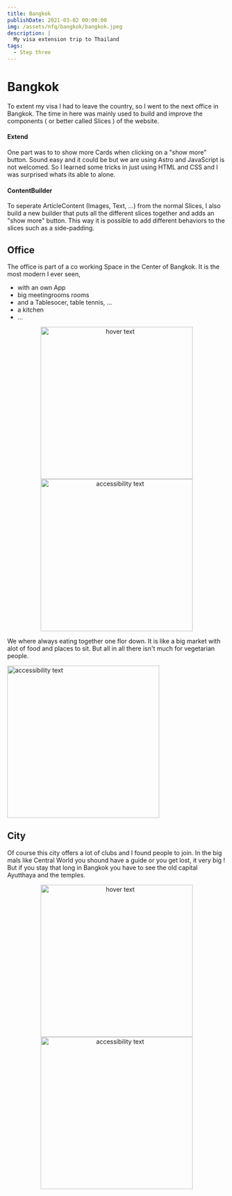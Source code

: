```yaml
---
title: Bangkok
publishDate: 2021-03-02 00:00:00
img: /assets/nfq/bangkok/bangkok.jpeg
description: |
  My visa extension trip to Thailand 
tags:
  - Step three
---
```


# Bangkok

To extent my visa I had to leave the country, so I went to the next office in Bangkok.
The time in here was mainly used to build and improve the components ( or better called Slices ) of the website.

#### Extend
One part was to to show more Cards when clicking on a "show more" button. Sound easy and it could be but we are using Astro and JavaScript is not welcomed. So I learned some tricks in just using HTML and CSS and I was surprised whats its able to alone. 

#### ContentBuilder
To seperate ArticleContent (Images, Text, ...) from the normal Slices, I also build a new builder that puts all the different slices together and adds an "show more" button. This way it is possible to add different behaviors to the slices such as a side-padding.

## Office
The office is part of a co working Space in the Center of Bangkok. It is the most modern I ever seen,
- with an own App
- big meetingrooms rooms
- and a Tablesocer, table tennis, ...
- a kitchen
- ...

<p align="center">
  <img src="/assets/nfq/bangkok/IMG_6238.jpeg" width="350" title="hover text">
  <img src="/assets/nfq/bangkok/IMG_07C19A68D943-1.jpeg" width="350" alt="accessibility text">
</p>


We where always eating together one flor down. It is like a big market with alot of food and places to sit. But all in all there isn't much for vegetarian people.

  <img src="/assets/nfq/bangkok/IMG_49285639532F-1.jpeg" width="350" alt="accessibility text">


## City
Of course this city offers a lot of clubs and I found people to join.
In the big mals like Central World you shound have a guide or you get lost, it very big !
But if you stay that long in Bangkok you have to see the old capital Ayutthaya and the temples.

<p align="center">
  <img src="/assets/nfq/bangkok/IMG_084FE9175750-1.jpeg" width="350" title="hover text">
  <img src="/assets/nfq/bangkok/IMG_A8BAD67A0F61-1.jpeg" width="350" alt="accessibility text">
</p>
